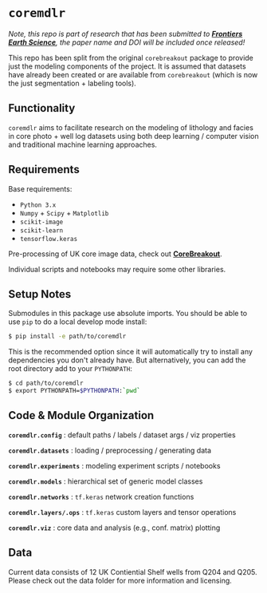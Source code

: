 # `coremdlr`

*Note, this repo is part of research that has been submitted to **[Frontiers Earth Science](https://www.frontiersin.org/journals/earth-science)**, the paper name and DOI will be included once released!*

This repo has been split from the original `corebreakout` package to provide just the modeling components of the project. It is assumed that datasets have already been created or are available from `corebreakout` (which is now the just segmentation + labeling tools).

## Functionality

`coremdlr` aims to facilitate research on the modeling of lithology and facies in core photo + well log datasets using both deep learning / computer vision and traditional machine learning approaches.

## Requirements

Base requirements:

-   `Python 3.x`
-   `Numpy` + `Scipy` + `Matplotlib`
-   `scikit-image`
-   `scikit-learn`
-   `tensorflow.keras`

Pre-processing of UK core image data, check out **[CoreBreakout](https://joss.theoj.org/papers/10.21105/joss.01969.pdf)**.

Individual scripts and notebooks may require some other libraries.

## Setup Notes

Submodules in this package use absolute imports. You should be able to use `pip` to do a local develop mode install:

```bash
$ pip install -e path/to/coremdlr
```

This is the recommended option since it will automatically try to install any dependencies you don't already have. But alternatively, you can add the root directory add to your `PYTHONPATH`:

```bash
$ cd path/to/coremdlr
$ export PYTHONPATH=$PYTHONPATH:`pwd`
```

## Code & Module Organization

**`coremdlr.config`** : default paths / labels / dataset args / viz properties

**`coremdlr.datasets`** : loading / preprocessing / generating data

**`coremdlr.experiments`** : modeling experiment scripts / notebooks 

**`coremdlr.models`** : hierarchical set of generic model classes

**`coremdlr.networks`** : `tf.keras` network creation functions

**`coremdlr.layers/.ops`** : `tf.keras` custom layers and tensor operations

**`coremdlr.viz`** : core data and analysis (e.g., conf. matrix) plotting

## Data

Current data consists of 12 UK Contiential Shelf wells from Q204 and Q205. Please check out the data folder for more information and licensing. 
